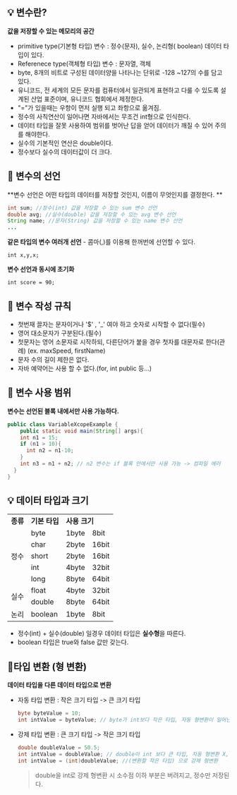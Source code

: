 ## :bulb: 변수란?

**값을 저장할 수 있는 메모리의 공간** 

- primitive type(기본형 타입) 변수 : 정수(문자), 실수, 논리형( boolean) 데이터 타입이 있다.
- Referenece type(객체형 타입) 변수 : 문자열, 객체
- byte, 8개의 비트로 구성된 데이터양을 나타나는 단위로 -128 ~127의 수를 담고 있다.
- 유니코드, 전 세계의 모든 문자를 컴퓨터에서 일관되게 표현하고 다룰 수 있도록 설계된 산업 표준이며, 유니코드 협회에서 제정한다.
- "="가 있을때는 우항이 먼저 실행 되고 좌항으로 옮겨짐.
- 정수의 사칙연산이 일어나면 자바에서는 무조건 int형으로 인식한다.
- 데이터 타입을 잘못 사용하여 범위를 벗어난 답을 얻어 데이터가 깨질 수 있어 주의를 해야한다.
- 실수의 기본적인 연산은 double이다.
- 정수보다 실수의 데이터값이 더 크다.



## :mag_right: 변수의 선언

**변수 선언은 어떤 타입의 데이터를 저장할 것인지, 이름이 무엇인지를 결정한다. **

``` java
int sum; //정수(int) 값을 저장할 수 있는 sum 변수 선언
double avg; //실수(double) 값을 저장할 수 있는 avg 변수 선언
String name; //문자(String) 값을 저장할 수 있는 name 변수 선언
...
```

**같은 타입의 변수 여러개 선언** - 콤마(,)를 이용해 한꺼번에 선언할 수 있다.

` int x,y,x; `

 **변수 선언과 동시에 초기화**

` int score = 90; `



## :mag_right: 변수 작성 규칙

- 첫번재 끌자는 문자이거나 '$' , '_' 여야 하고 숫자로 시작할 수 없다(필수)
- 영어 대소문자가 구분된다.(필수)
- 첫문자는 영어 소문자로 시작하되, 다른단어가 붙을 경우 첫자를 대문자로 한다(관례) (ex. maxSpeed, firstName)
- 문자 수의 길이 제한은 없다.
- 자바 예약어는 사용 할 수 없다.(for, int public 등...)



## :mag_right: 변수 사용 범위

**변수는 선언된 블록 내에서만 사용 가능하다.**

```java
public class VariableXcopeExample {
	public static void main(String[] args){
    int n1 = 15;
    if (n1 > 10){
      int n2 = n1-10;
    }
    int n3 = n1 + n2; // n2 변수는 if 블록 안에서만 사용 가능 -> 컴파일 에러 
  }
}
```



## :bulb: 데이터 타입과 크기

<table>
  <tr>
   <td><b>종류</b></td><td><b>기본 타입</b></td><td colspan="2"><b>사용 크기</b></td>
  </tr>
   <tr>
    <td rowspan="5">정수</td><td>byte</td><td>1byte</td><td>8bit</td>
  </tr>
  <tr>
    <td>char</td><td>2byte</td><td>16bit</td>
  </tr>
   <tr>
    <td>short</td><td>2byte</td><td>16bit</td>
  </tr>
   <tr>
    <td>int</td><td>4byte</td><td>32bit</td>
  </tr>
   <tr>
    <td>long</td><td>8byte</td><td>64bit</td>
  </tr>
  <tr>
    <td rowspan="2">실수</td><td>float</td><td>4byte</td><td>32bit</td>
  </tr>
   <tr>
    <td>double</td><td>8byte</td><td>64bit</td>
  </tr>
   <tr>
    <td>논리</td><td>boolean</td><td>1byte</td><td>8bit</td>
  </tr>
</table>

- 정수(int) + 실수(double) 일경우 데이터 타입은 **실수형**을 따른다.
- boolean 타입은 true와 false 값만 갖는다.



##  :mag_right:타입 변환 (형 변환)

**데이터 타입을 다른 데이터 타입으로 변환** 

- 자동 타입 변환 : 작은 크기 타입 -> 큰 크기 타입

  ```java
  byte byteValue = 10;
  int intValue = byteValue; // byte가 int보다 작은 타입, 자동 형변환이 일어난다.
  ```

- 강제 타입 변환 : 큰 크기 타입 -> 작은 크기 타입

  ```java
  double doubleValue = 50.5;
  int intValue = doubleValue; // double이 int 보다 큰 타입, 자동 형변환 X, 컴파일 에러
  int intValue = (int)doubleValue; //(변환할 작은 타입) 으로 강제 형변환  
  ```

  > double을 int로 강제 형변환 시  소수점 이하 부분은 버려지고, 정수만 저장된다.

  



